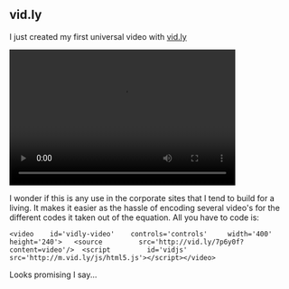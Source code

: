 <article><h2>vid.ly</h2><p>I just created my first universal video with <a href="http://vid.ly">vid.ly</a></p><video id='vidly-video' controls='controls' width='400' height='240'><source src='http://vid.ly/7p6y0f?content=video'/><script id="vidjs" src="http://m.vid.ly/js/html5.js"></script></video><p>I wonder if this is any use in the corporate sites that I tend to build for a living. It makes it easier as the hassle of encoding several video's for the different codes it taken out of the equation. All you have to code is:</p><pre><code>&#60;video 	id='vidly-video' 	controls='controls' 	width='400' 	height='240'&#62;	&#60;source 		src='http://vid.ly/7p6y0f?content=video'/&#62;	&#60;script 		id='vidjs' 		src='http://m.vid.ly/js/html5.js'&#62;&#60;/script&#62;&#60;/video&#62;</code></pre><p>Looks promising I say...</p></article>